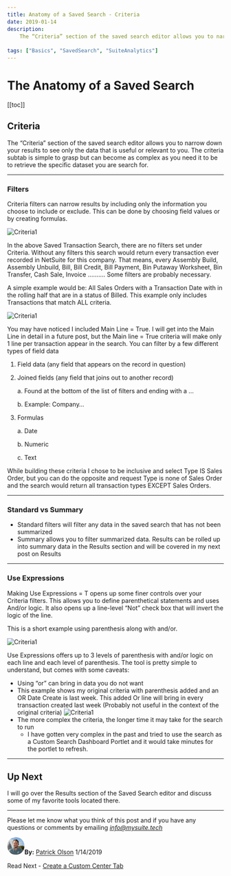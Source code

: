 ```yaml
---
title: Anatomy of a Saved Search - Criteria
date: 2019-01-14
description:
    The “Criteria” section of the saved search editor allows you to narrow down your results to see only the data that is useful or relevant to you. The criteria subtab is simple to grasp but can become as complex as you need it to be to retrieve the specific dataset you are search for.

tags: ["Basics", "SavedSearch", "SuiteAnalytics"]
---
```


# The Anatomy of a Saved Search

[[toc]]

## Criteria

The “Criteria” section of the saved search editor allows you to narrow down your results to see only the data that is useful or relevant to you. The criteria subtab is simple to grasp but can become as complex as you need it to be to retrieve the specific dataset you are search for.

---

### Filters

Criteria filters can narrow results by including only the information you choose to include or exclude. This can be done by choosing field values or by creating formulas.

![Criteria1](https://i.imgur.com/9xgLW47.png "Criteria Builder")

In the above Saved Transaction Search, there are no filters set under Criteria. Without any filters this search would return every transaction ever recorded in NetSuite for this company. That means, every Assembly Build, Assembly Unbuild, Bill, Bill Credit, Bill Payment, Bin Putaway Worksheet, Bin Transfer, Cash Sale, Invoice ………. Some filters are probably necessary.

A simple example would be: All Sales Orders with a Transaction Date with in the rolling half that are in a status of Billed. This example only includes Transactions that match ALL criteria.

![Criteria1](https://i.imgur.com/y6f1I7Y.png "Criteria Defined")

You may have noticed I included Main Line = True. I will get into the Main Line in detail in a future post, but the Main line = True criteria will make only 1 line per transaction appear in the search.
You can filter by a few different types of field data
1.	Field data (any field that appears on the record in question)
2.	Joined fields (any field that joins out to another record)

    a.	Found at the bottom of the list of filters and ending with a …

    b.	Example: Company…
3.	Formulas
    
    a.	Date

    b.	Numeric

    c.	Text

While building these criteria I chose to be inclusive and select Type IS Sales Order, but you can do the opposite and request Type is none of Sales Order and the search would return all transaction types EXCEPT Sales Orders.

---

### Standard vs Summary

- Standard filters will filter any data in the saved search that has not been summarized
- Summary allows you to filter summarized data. Results can be rolled up into summary data in the Results section and will be covered in my next post on Results

---

### Use Expressions

Making Use Expressions = T opens up some finer controls over your Criteria filters. This allows you to define parenthetical statements and uses And/or logic. It also opens up a line-level “Not” check box that will invert the logic of the line.

This is a short example using parenthesis along with and/or.

![Criteria1](https://i.imgur.com/71Yzmhh.png "Criteria and/or")

Use Expressions offers up to 3 levels of parenthesis with and/or logic on each line and each level of parenthesis. The tool is pretty simple to understand, but comes with some caveats:

- Using “or” can bring in data you do not want
- This example shows my original criteria with parenthesis added and an OR Date Create is last week. This added Or line will bring in every transaction created last week (Probably not useful in the context of the original criteria)
![Criteria1](https://i.imgur.com/hWgzMX8.png "Criteria or")
- The more complex the criteria, the longer time it may take for the search to run
    - I have gotten very complex in the past and tried to use the search as a Custom Search Dashboard Portlet and it would take minutes for the portlet to refresh.

---

## Up Next

I will go over the Results section of the Saved Search editor and discuss some of my favorite tools located there.

---

Please let me know what you think of this post and if you have any questions or comments by emailing [*info@mysuite.tech*](mailto:info@mysuite.tech)

<a href="https://www.linkedin.com/in/patrick-olson-pmp-csm-137a9435/" target="_blank"><img src="./img/profile.jpg" title="Patrick Olson - LinkedIn Profile" alt="Patrick Olson - LinkedIn Profile" width=8% height="auto" style="border-radius: 50%;"></a>**By:** [Patrick Olson](https://www.linkedin.com/in/patrick-olson-pmp-csm-137a9435/)
1/14/2019 

<div class="sharethis-inline-share-buttons"></div>

<TagList />

Read Next - [Create a Custom Center Tab](https://mysuite.tech/blog/centertabs.html)
